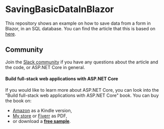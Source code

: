 # SavingBasicDataInBlazor

This repository shows an example on how to save data from a form in Blazor, in an SQL database. You can find the article that this is based on [here](https://medium.com/@mirceaoprea/saving-basic-data-in-blazor-8b0ea82d1e1e).

## Community

Join the [Slack community](https://join.slack.com/t/fullstackaspnetcore/shared_invite/enQtOTM1NzcxNTg0MDY1LTBlZmQ3NDlmZTYwNzljMmU0YzAyMDA4OWZiNTc1NjMzMjU5YjM3N2I2Njg3ZGZlZDQ4ZGNkY2E1YzU3NGFkOTg) if you have any questions about the article and the code, or ASP.NET Core in general.  

#### Build full-stack web applications with ASP.NET Core

If you would like to learn more about ASP.NET Core, you can look into the "Build full-stack web applications with ASP.NET Core" book. You can buy the book on:
- [Amazon](https://www.amazon.com/dp/B084VB9P2H) as a Kindle version, 
- [My store](https://store.mirceaoprea.net/) or [Fiverr](https://www.fiverr.com/s2/ef3a4d937e) as PDF,
- or download a [**free sample**](https://mirceaoprea.net/wp-content/uploads/2020/02/Full-stack-ASP.NET-Core-sample.pdf).
